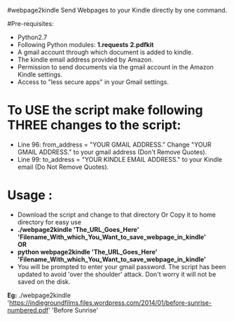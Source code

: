 #webpage2kindle
Send Webpages to your Kindle directly by one command.

#Pre-requisites:
<ul>

<li>Python2.7</li>
<li>Following Python modules: 
  <b>1.requests</b> 
  <b>2.pdfkit</b>
</li>

<li>A gmail account through which document is added to kindle.</li>
<li>The kindle email address provided by Amazon.</li>
<li>Permission to send documents via the gmail account in the Amazon Kindle settings.</li>
<li> Access to "less secure apps" in your Gmail settings. </li>

</ul>

<h1>To USE the script make following <b>THREE</b> changes to the script:</h1>
<ul>
<li> Line 96: from_address = "YOUR GMAIL ADDRESS." Change "YOUR GMAIL ADDRESS." to your gmail address (Don't Remove Quotes).</li>
<li> Line 99: to_address = "YOUR KINDLE EMAIL ADDRESS." to your Kindle email (Do Not Remove Quotes). </li>
</ul>

# Usage :
<ul>
<li>Download the script and change to that directory Or Copy it to home directory for easy use</li>
<li><b>./webpage2kindle 'The_URL_Goes_Here' 'Filename_With_which_You_Want_to_save_webpage_in_kindle'</b></li>
<b>OR</b>
<li> <b>python webpage2kindle 'The_URL_Goes_Here' 'Filename_With_which_You_Want_to_save_webpage_in_kindle'</b></li>
<li> You will be prompted to enter your gmail password. The script has been updated to avoid 'over the shoulder' attack. Don't worry it will not be saved on the disk.</li>
</ul>

<b>Eg:</b>
./webpage2kindle 'https://indiegroundfilms.files.wordpress.com/2014/01/before-sunrise-numbered.pdf' 'Before Sunrise'
